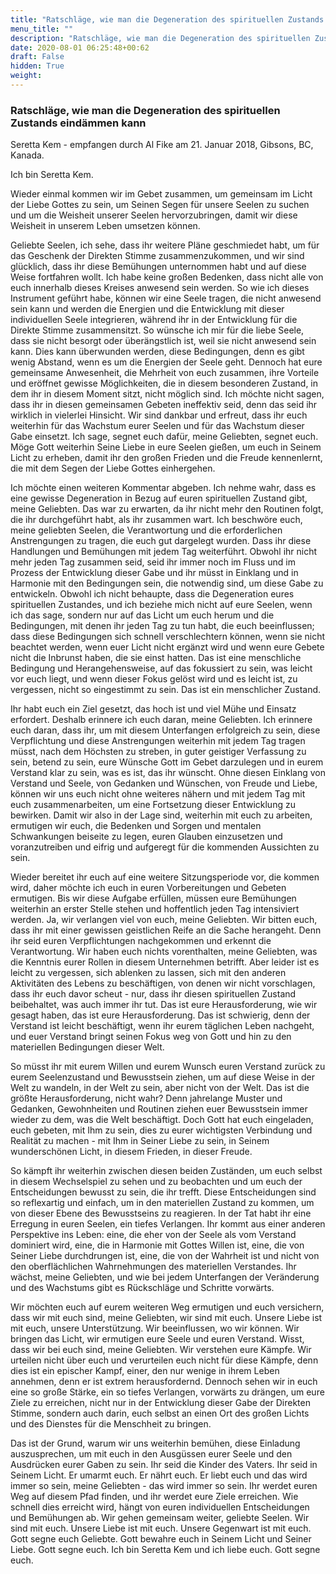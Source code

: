 ```yaml
---
title: "Ratschläge, wie man die Degeneration des spirituellen Zustands eindämmen kann"
menu_title: ""
description: "Ratschläge, wie man die Degeneration des spirituellen Zustands eindämmen kann"
date: 2020-08-01 06:25:48+00:62
draft: False
hidden: True
weight:
---
```

### Ratschläge, wie man die Degeneration des spirituellen Zustands eindämmen kann

Seretta Kem - empfangen durch Al Fike am 21. Januar 2018, Gibsons, BC, Kanada.

Ich bin Seretta Kem.

Wieder einmal kommen wir im Gebet zusammen, um gemeinsam im Licht der Liebe Gottes zu sein, um Seinen Segen für unsere Seelen zu suchen und um die Weisheit unserer Seelen hervorzubringen, damit wir diese Weisheit in unserem Leben umsetzen können.

Geliebte Seelen, ich sehe, dass ihr weitere Pläne geschmiedet habt, um für das Geschenk der Direkten Stimme zusammenzukommen, und wir sind glücklich, dass ihr diese Bemühungen unternommen habt und auf diese Weise fortfahren wollt. Ich habe keine großen Bedenken, dass nicht alle von euch innerhalb dieses Kreises anwesend sein werden. So wie ich dieses Instrument geführt habe, können wir eine Seele tragen, die nicht anwesend sein kann und werden die Energien und die Entwicklung mit dieser individuellen Seele integrieren, während ihr in der Entwicklung für die Direkte Stimme zusammensitzt. So wünsche ich mir für die liebe Seele, dass sie nicht besorgt oder überängstlich ist, weil sie nicht anwesend sein kann. Dies kann überwunden werden, diese Bedingungen, denn es gibt wenig Abstand, wenn es um die Energien der Seele geht. Dennoch hat eure gemeinsame Anwesenheit, die Mehrheit von euch zusammen, ihre Vorteile und eröffnet gewisse Möglichkeiten, die in diesem besonderen Zustand, in dem ihr in diesem Moment sitzt, nicht möglich sind. Ich möchte nicht sagen, dass ihr in diesen gemeinsamen Gebeten ineffektiv seid, denn das seid ihr wirklich in vielerlei Hinsicht. Wir sind dankbar und erfreut, dass ihr euch weiterhin für das Wachstum eurer Seelen und für das Wachstum dieser Gabe einsetzt. Ich sage, segnet euch dafür, meine Geliebten, segnet euch. Möge Gott weiterhin Seine Liebe in eure Seelen gießen, um euch in Seinem Licht zu erheben, damit ihr den großen Frieden und die Freude kennenlernt, die mit dem Segen der Liebe Gottes einhergehen.

Ich möchte einen weiteren Kommentar abgeben. Ich nehme wahr, dass es eine gewisse Degeneration in Bezug auf euren spirituellen Zustand gibt, meine Geliebten. Das war zu erwarten, da ihr nicht mehr den Routinen folgt, die ihr durchgeführt habt, als ihr zusammen wart. Ich beschwöre euch, meine geliebten Seelen, die Verantwortung und die erforderlichen Anstrengungen zu tragen, die euch gut dargelegt wurden. Dass ihr diese Handlungen und Bemühungen mit jedem Tag weiterführt. Obwohl ihr nicht mehr jeden Tag zusammen seid, seid ihr immer noch im Fluss und im Prozess der Entwicklung dieser Gabe und ihr müsst in Einklang und in Harmonie mit den Bedingungen sein, die notwendig sind, um diese Gabe zu entwickeln. Obwohl ich nicht behaupte, dass die Degeneration eures spirituellen Zustandes, und ich beziehe mich nicht auf eure Seelen, wenn ich das sage, sondern nur auf das Licht um euch herum und die Bedingungen, mit denen ihr jeden Tag zu tun habt, die euch beeinflussen; dass diese Bedingungen sich schnell verschlechtern können, wenn sie nicht beachtet werden, wenn euer Licht nicht ergänzt wird und wenn eure Gebete nicht die Inbrunst haben, die sie einst hatten. Das ist eine menschliche Bedingung und Herangehensweise, auf das fokussiert zu sein, was leicht vor euch liegt, und wenn dieser Fokus gelöst wird und es leicht ist, zu vergessen, nicht so eingestimmt zu sein. Das ist ein menschlicher Zustand.

Ihr habt euch ein Ziel gesetzt, das hoch ist und viel Mühe und Einsatz erfordert. Deshalb erinnere ich euch daran, meine Geliebten. Ich erinnere euch daran, dass ihr, um mit diesem Unterfangen erfolgreich zu sein, diese Verpflichtung und diese Anstrengungen weiterhin mit jedem Tag tragen müsst, nach dem Höchsten zu streben, in guter geistiger Verfassung zu sein, betend zu sein, eure Wünsche Gott im Gebet darzulegen und in eurem Verstand klar zu sein, was es ist, das ihr wünscht. Ohne diesen Einklang von Verstand und Seele, von Gedanken und Wünschen, von Freude und Liebe, können wir uns euch nicht ohne weiteres nähern und mit jedem Tag mit euch zusammenarbeiten, um eine Fortsetzung dieser Entwicklung zu bewirken. Damit wir also in der Lage sind, weiterhin mit euch zu arbeiten, ermutigen wir euch, die Bedenken und Sorgen und mentalen Schwankungen beiseite zu legen, euren Glauben einzusetzen und voranzutreiben und eifrig und aufgeregt für die kommenden Aussichten zu sein.

Wieder bereitet ihr euch auf eine weitere Sitzungsperiode vor, die kommen wird, daher möchte ich euch in euren Vorbereitungen und Gebeten ermutigen. Bis wir diese Aufgabe erfüllen, müssen eure Bemühungen weiterhin an erster Stelle stehen und hoffentlich jeden Tag intensiviert werden. Ja, wir verlangen viel von euch, meine Geliebten. Wir bitten euch, dass ihr mit einer gewissen geistlichen Reife an die Sache herangeht. Denn ihr seid euren Verpflichtungen nachgekommen und erkennt die Verantwortung. Wir haben euch nichts vorenthalten, meine Geliebten, was die Kenntnis eurer Rollen in diesem Unternehmen betrifft. Aber leider ist es leicht zu vergessen, sich ablenken zu lassen, sich mit den anderen Aktivitäten des Lebens zu beschäftigen, von denen wir nicht vorschlagen, dass ihr euch davor scheut - nur, dass ihr diesen spirituellen Zustand beibehaltet, was auch immer ihr tut. Das ist eure Herausforderung, wie wir gesagt haben, das ist eure Herausforderung. Das ist schwierig, denn der Verstand ist leicht beschäftigt, wenn ihr eurem täglichen Leben nachgeht, und euer Verstand bringt seinen Fokus weg von Gott und hin zu den materiellen Bedingungen dieser Welt.

So müsst ihr mit eurem Willen und eurem Wunsch euren Verstand zurück zu eurem Seelenzustand und Bewusstsein ziehen, um auf diese Weise in der Welt zu wandeln, in der Welt zu sein, aber nicht von der Welt. Das ist die größte Herausforderung, nicht wahr? Denn jahrelange Muster und Gedanken, Gewohnheiten und Routinen ziehen euer Bewusstsein immer wieder zu dem, was die Welt beschäftigt. Doch Gott hat euch eingeladen, euch gebeten, mit Ihm zu sein, dies zu eurer wichtigsten Verbindung und Realität zu machen - mit Ihm in Seiner Liebe zu sein, in Seinem wunderschönen Licht, in diesem Frieden, in dieser Freude.

So kämpft ihr weiterhin zwischen diesen beiden Zuständen, um euch selbst in diesem Wechselspiel zu sehen und zu beobachten und um euch der Entscheidungen bewusst zu sein, die ihr trefft. Diese Entscheidungen sind so reflexartig und einfach, um in den materiellen Zustand zu kommen, um von dieser Ebene des Bewusstseins zu reagieren. In der Tat habt ihr eine Erregung in euren Seelen, ein tiefes Verlangen. Ihr kommt aus einer anderen Perspektive ins Leben: eine, die eher von der Seele als vom Verstand dominiert wird, eine, die in Harmonie mit Gottes Willen ist, eine, die von Seiner Liebe durchdrungen ist, eine, die von der Wahrheit ist und nicht von den oberflächlichen Wahrnehmungen des materiellen Verstandes. Ihr wächst, meine Geliebten, und wie bei jedem Unterfangen der Veränderung und des Wachstums gibt es Rückschläge und Schritte vorwärts.

Wir möchten euch auf eurem weiteren Weg ermutigen und euch versichern, dass wir mit euch sind, meine Geliebten, wir sind mit euch. Unsere Liebe ist mit euch, unsere Unterstützung. Wir beeinflussen, wo wir können. Wir bringen das Licht, wir ermutigen eure Seele und euren Verstand. Wisst, dass wir bei euch sind, meine Geliebten. Wir verstehen eure Kämpfe. Wir urteilen nicht über euch und verurteilen euch nicht für diese Kämpfe, denn dies ist ein epischer Kampf, einer, den nur wenige in ihrem Leben annehmen, denn er ist extrem herausfordernd. Dennoch sehen wir in euch eine so große Stärke, ein so tiefes Verlangen, vorwärts zu drängen, um eure Ziele zu erreichen, nicht nur in der Entwicklung dieser Gabe der Direkten Stimme, sondern auch darin, euch selbst an einen Ort des großen Lichts und des Dienstes für die Menschheit zu bringen.

Das ist der Grund, warum wir uns weiterhin bemühen, diese Einladung auszusprechen, um mit euch in den Ausgüssen eurer Seele und den Ausdrücken eurer Gaben zu sein. Ihr seid die Kinder des Vaters. Ihr seid in Seinem Licht. Er umarmt euch. Er nährt euch. Er liebt euch und das wird immer so sein, meine Geliebten - das wird immer so sein. Ihr werdet euren Weg auf diesem Pfad finden, und ihr werdet eure Ziele erreichen. Wie schnell dies erreicht wird, hängt von euren individuellen Entscheidungen und Bemühungen ab. Wir gehen gemeinsam weiter, geliebte Seelen. Wir sind mit euch. Unsere Liebe ist mit euch. Unsere Gegenwart ist mit euch. Gott segne euch Geliebte. Gott bewahre euch in Seinem Licht und Seiner Liebe. Gott segne euch. Ich bin Seretta Kem und ich liebe euch. Gott segne euch.
